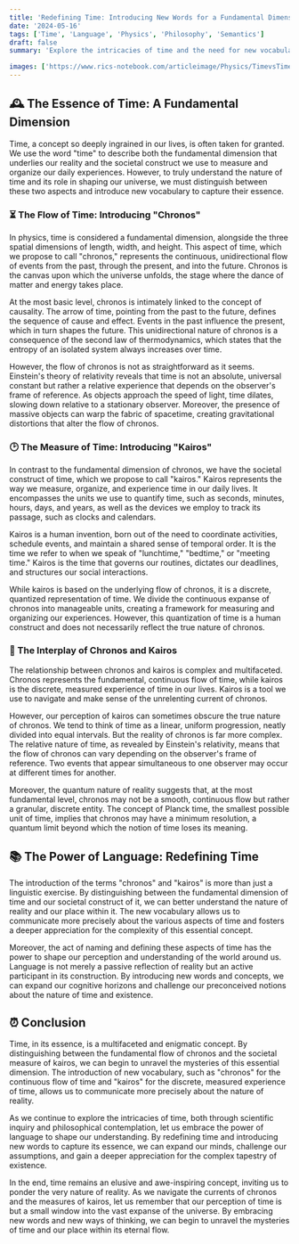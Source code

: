 ```yaml
---
title: 'Redefining Time: Introducing New Words for a Fundamental Dimension'
date: '2024-05-16'
tags: ['Time', 'Language', 'Physics', 'Philosophy', 'Semantics']
draft: false
summary: 'Explore the intricacies of time and the need for new vocabulary to distinguish between the societal construct of time and the fundamental dimension itself. Discover the proposed terms "chronos" for the flow of time and "kairos" for the measure of time, as we delve into the technical and philosophical aspects of this essential concept.'

images: ['https://www.rics-notebook.com/articleimage/Physics/TimevsTime.webp']
---
```


## 🕰️ The Essence of Time: A Fundamental Dimension

Time, a concept so deeply ingrained in our lives, is often taken for granted. We use the word "time" to describe both the fundamental dimension that underlies our reality and the societal construct we use to measure and organize our daily experiences. However, to truly understand the nature of time and its role in shaping our universe, we must distinguish between these two aspects and introduce new vocabulary to capture their essence.

### ⏳ The Flow of Time: Introducing "Chronos"

In physics, time is considered a fundamental dimension, alongside the three spatial dimensions of length, width, and height. This aspect of time, which we propose to call "chronos," represents the continuous, unidirectional flow of events from the past, through the present, and into the future. Chronos is the canvas upon which the universe unfolds, the stage where the dance of matter and energy takes place.

At the most basic level, chronos is intimately linked to the concept of causality. The arrow of time, pointing from the past to the future, defines the sequence of cause and effect. Events in the past influence the present, which in turn shapes the future. This unidirectional nature of chronos is a consequence of the second law of thermodynamics, which states that the entropy of an isolated system always increases over time.

However, the flow of chronos is not as straightforward as it seems. Einstein's theory of relativity reveals that time is not an absolute, universal constant but rather a relative experience that depends on the observer's frame of reference. As objects approach the speed of light, time dilates, slowing down relative to a stationary observer. Moreover, the presence of massive objects can warp the fabric of spacetime, creating gravitational distortions that alter the flow of chronos.

### 🕑 The Measure of Time: Introducing "Kairos"

In contrast to the fundamental dimension of chronos, we have the societal construct of time, which we propose to call "kairos." Kairos represents the way we measure, organize, and experience time in our daily lives. It encompasses the units we use to quantify time, such as seconds, minutes, hours, days, and years, as well as the devices we employ to track its passage, such as clocks and calendars.

Kairos is a human invention, born out of the need to coordinate activities, schedule events, and maintain a shared sense of temporal order. It is the time we refer to when we speak of "lunchtime," "bedtime," or "meeting time." Kairos is the time that governs our routines, dictates our deadlines, and structures our social interactions.

While kairos is based on the underlying flow of chronos, it is a discrete, quantized representation of time. We divide the continuous expanse of chronos into manageable units, creating a framework for measuring and organizing our experiences. However, this quantization of time is a human construct and does not necessarily reflect the true nature of chronos.

### 🌌 The Interplay of Chronos and Kairos

The relationship between chronos and kairos is complex and multifaceted. Chronos represents the fundamental, continuous flow of time, while kairos is the discrete, measured experience of time in our lives. Kairos is a tool we use to navigate and make sense of the unrelenting current of chronos.

However, our perception of kairos can sometimes obscure the true nature of chronos. We tend to think of time as a linear, uniform progression, neatly divided into equal intervals. But the reality of chronos is far more complex. The relative nature of time, as revealed by Einstein's relativity, means that the flow of chronos can vary depending on the observer's frame of reference. Two events that appear simultaneous to one observer may occur at different times for another.

Moreover, the quantum nature of reality suggests that, at the most fundamental level, chronos may not be a smooth, continuous flow but rather a granular, discrete entity. The concept of Planck time, the smallest possible unit of time, implies that chronos may have a minimum resolution, a quantum limit beyond which the notion of time loses its meaning.

## 📚 The Power of Language: Redefining Time

The introduction of the terms "chronos" and "kairos" is more than just a linguistic exercise. By distinguishing between the fundamental dimension of time and our societal construct of it, we can better understand the nature of reality and our place within it. The new vocabulary allows us to communicate more precisely about the various aspects of time and fosters a deeper appreciation for the complexity of this essential concept.

Moreover, the act of naming and defining these aspects of time has the power to shape our perception and understanding of the world around us. Language is not merely a passive reflection of reality but an active participant in its construction. By introducing new words and concepts, we can expand our cognitive horizons and challenge our preconceived notions about the nature of time and existence.

## ⏰ Conclusion

Time, in its essence, is a multifaceted and enigmatic concept. By distinguishing between the fundamental flow of chronos and the societal measure of kairos, we can begin to unravel the mysteries of this essential dimension. The introduction of new vocabulary, such as "chronos" for the continuous flow of time and "kairos" for the discrete, measured experience of time, allows us to communicate more precisely about the nature of reality.

As we continue to explore the intricacies of time, both through scientific inquiry and philosophical contemplation, let us embrace the power of language to shape our understanding. By redefining time and introducing new words to capture its essence, we can expand our minds, challenge our assumptions, and gain a deeper appreciation for the complex tapestry of existence.

In the end, time remains an elusive and awe-inspiring concept, inviting us to ponder the very nature of reality. As we navigate the currents of chronos and the measures of kairos, let us remember that our perception of time is but a small window into the vast expanse of the universe. By embracing new words and new ways of thinking, we can begin to unravel the mysteries of time and our place within its eternal flow.
